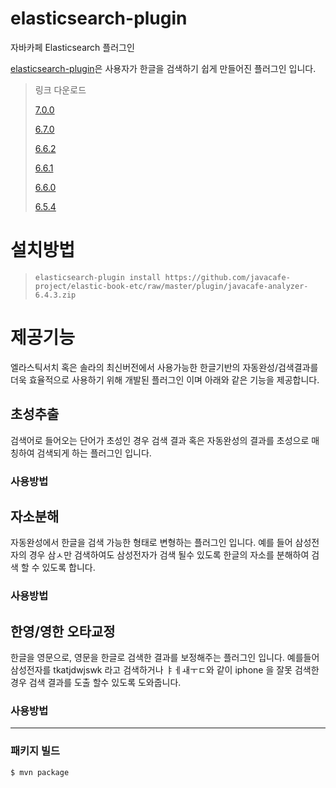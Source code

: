 # elasticsearch-plugin
자바카페 Elasticsearch 플러그인

[elasticsearch-plugin](https://github.com/javacafe-project/elasticsearch-plugin)은 사용자가 한글을 검색하기 쉽게 만들어진 플러그인 입니다.

> 링크 다운로드
>
>[7.0.0](https://github.com/javacafe-project/elasticsearch-plugin/releases/tag/v7.0.0)
>
>[6.7.0](https://github.com/javacafe-project/elasticsearch-plugin/releases/tag/v6.7.0)
>
>[6.6.2](https://github.com/javacafe-project/elasticsearch-plugin/releases/tag/v6.6.2)
>
>[6.6.1](https://github.com/javacafe-project/elasticsearch-plugin/releases/tag/v6.6.1)
>
>[6.6.0](https://github.com/javacafe-project/elasticsearch-plugin/releases/tag/v6.6.0)
>
>[6.5.4](https://github.com/javacafe-project/elasticsearch-plugin/releases/tag/v6.5.4)

# 설치방법
>~~~~
>elasticsearch-plugin install https://github.com/javacafe-project/elastic-book-etc/raw/master/plugin/javacafe-analyzer-6.4.3.zip
>

# 제공기능

엘라스틱서치 혹은 솔라의 최신버전에서 사용가능한 한글기반의 자동완성/검색결과를 더욱 효율적으로 사용하기 위해 개발된 플러그인 이며 아래와 같은 기능을 제공합니다. 

## 초성추출
검색어로 들어오는 단어가 초성인 경우 검색 결과 혹은 자동완성의 결과를 초성으로 매칭하여 검색되게 하는 플러그인 입니다. 

### 사용방법


## 자소분해
자동완성에서 한글을 검색 가능한 형태로 변형하는 플러그인 입니다. 예를 들어 삼성전자의 경우 삼ㅅ만 검색하여도 삼성전자가 검색 될수 있도록 한글의 자소를 분해하여 검색 할 수 있도록 합니다.

### 사용방법

## 한영/영한 오타교정

한글을 영문으로, 영문을 한글로 검색한 결과를 보정해주는 플러그인 입니다. 예를들어 삼성전자를 tkatjdwjswk 라고 검색하거나 ㅑㅔㅙㅜㄷ와 같이 iphone 을 잘못 검색한 경우 검색 결과를 도출 할수 있도록
도와줍니다.

### 사용방법

---

### 패키지 빌드

``` bash
$ mvn package
```